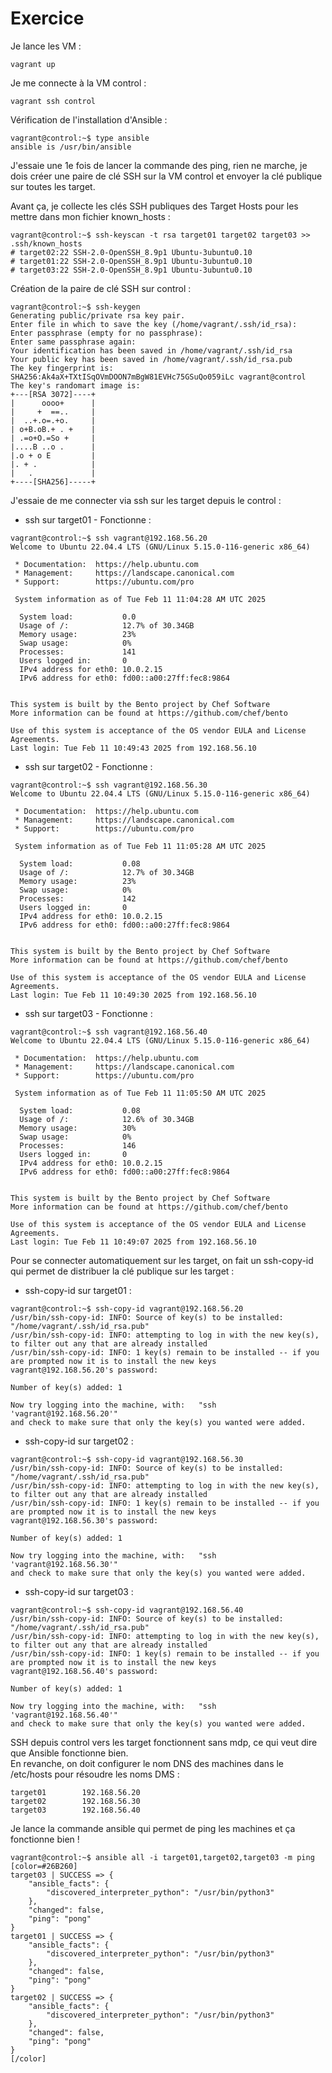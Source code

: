 # Exercice

Je lance les VM : 
```
vagrant up
```

Je me connecte à la VM control :
```
vagrant ssh control
```

Vérification de l'installation d'Ansible :
```
vagrant@control:~$ type ansible
ansible is /usr/bin/ansible
```

J'essaie une 1e fois de lancer la commande des ping, rien ne marche, je dois
créer une paire de clé SSH sur la VM control et envoyer la clé publique sur
toutes les target.

Avant ça, je collecte les clés SSH publiques des Target Hosts pour les mettre
dans mon fichier known_hosts :
```
vagrant@control:~$ ssh-keyscan -t rsa target01 target02 target03 >> .ssh/known_hosts
# target02:22 SSH-2.0-OpenSSH_8.9p1 Ubuntu-3ubuntu0.10
# target01:22 SSH-2.0-OpenSSH_8.9p1 Ubuntu-3ubuntu0.10
# target03:22 SSH-2.0-OpenSSH_8.9p1 Ubuntu-3ubuntu0.10
```

Création de la paire de clé SSH sur control :
```
vagrant@control:~$ ssh-keygen 
Generating public/private rsa key pair.
Enter file in which to save the key (/home/vagrant/.ssh/id_rsa): 
Enter passphrase (empty for no passphrase): 
Enter same passphrase again: 
Your identification has been saved in /home/vagrant/.ssh/id_rsa
Your public key has been saved in /home/vagrant/.ssh/id_rsa.pub
The key fingerprint is:
SHA256:Ak4aX+TXtISqOVmDOON7mBgW81EVHc75GSuQo059iLc vagrant@control
The key's randomart image is:
+---[RSA 3072]----+
|      oooo+      |
|     +  ==..     |
|  ..+.o=.+o.     |
| o+B.oB.+ . +    |
| .=o+O.=So +     |
|....B ..o .      |
|.o + o E         |
|. + .            |
|   .             |
+----[SHA256]-----+
```

J'essaie de me connecter via ssh sur les target depuis le control :
- ssh sur target01 - Fonctionne :
```
vagrant@control:~$ ssh vagrant@192.168.56.20
Welcome to Ubuntu 22.04.4 LTS (GNU/Linux 5.15.0-116-generic x86_64)

 * Documentation:  https://help.ubuntu.com
 * Management:     https://landscape.canonical.com
 * Support:        https://ubuntu.com/pro

 System information as of Tue Feb 11 11:04:28 AM UTC 2025

  System load:           0.0
  Usage of /:            12.7% of 30.34GB
  Memory usage:          23%
  Swap usage:            0%
  Processes:             141
  Users logged in:       0
  IPv4 address for eth0: 10.0.2.15
  IPv6 address for eth0: fd00::a00:27ff:fec8:9864


This system is built by the Bento project by Chef Software
More information can be found at https://github.com/chef/bento

Use of this system is acceptance of the OS vendor EULA and License Agreements.
Last login: Tue Feb 11 10:49:43 2025 from 192.168.56.10
```

- ssh sur target02 - Fonctionne :
```
vagrant@control:~$ ssh vagrant@192.168.56.30
Welcome to Ubuntu 22.04.4 LTS (GNU/Linux 5.15.0-116-generic x86_64)

 * Documentation:  https://help.ubuntu.com
 * Management:     https://landscape.canonical.com
 * Support:        https://ubuntu.com/pro

 System information as of Tue Feb 11 11:05:28 AM UTC 2025

  System load:           0.08
  Usage of /:            12.7% of 30.34GB
  Memory usage:          23%
  Swap usage:            0%
  Processes:             142
  Users logged in:       0
  IPv4 address for eth0: 10.0.2.15
  IPv6 address for eth0: fd00::a00:27ff:fec8:9864


This system is built by the Bento project by Chef Software
More information can be found at https://github.com/chef/bento

Use of this system is acceptance of the OS vendor EULA and License Agreements.
Last login: Tue Feb 11 10:49:30 2025 from 192.168.56.10
```
- ssh sur target03 - Fonctionne :
```
vagrant@control:~$ ssh vagrant@192.168.56.40
Welcome to Ubuntu 22.04.4 LTS (GNU/Linux 5.15.0-116-generic x86_64)

 * Documentation:  https://help.ubuntu.com
 * Management:     https://landscape.canonical.com
 * Support:        https://ubuntu.com/pro

 System information as of Tue Feb 11 11:05:50 AM UTC 2025

  System load:           0.08
  Usage of /:            12.6% of 30.34GB
  Memory usage:          30%
  Swap usage:            0%
  Processes:             146
  Users logged in:       0
  IPv4 address for eth0: 10.0.2.15
  IPv6 address for eth0: fd00::a00:27ff:fec8:9864


This system is built by the Bento project by Chef Software
More information can be found at https://github.com/chef/bento

Use of this system is acceptance of the OS vendor EULA and License Agreements.
Last login: Tue Feb 11 10:49:07 2025 from 192.168.56.10
```

Pour se connecter automatiquement sur les target, on fait un ssh-copy-id qui
permet de distribuer la clé publique sur les target :

- ssh-copy-id sur target01 :
```
vagrant@control:~$ ssh-copy-id vagrant@192.168.56.20
/usr/bin/ssh-copy-id: INFO: Source of key(s) to be installed: "/home/vagrant/.ssh/id_rsa.pub"
/usr/bin/ssh-copy-id: INFO: attempting to log in with the new key(s), to filter out any that are already installed
/usr/bin/ssh-copy-id: INFO: 1 key(s) remain to be installed -- if you are prompted now it is to install the new keys
vagrant@192.168.56.20's password:

Number of key(s) added: 1

Now try logging into the machine, with:   "ssh 'vagrant@192.168.56.20'"
and check to make sure that only the key(s) you wanted were added.
```

- ssh-copy-id sur target02 :
```
vagrant@control:~$ ssh-copy-id vagrant@192.168.56.30
/usr/bin/ssh-copy-id: INFO: Source of key(s) to be installed: "/home/vagrant/.ssh/id_rsa.pub"
/usr/bin/ssh-copy-id: INFO: attempting to log in with the new key(s), to filter out any that are already installed
/usr/bin/ssh-copy-id: INFO: 1 key(s) remain to be installed -- if you are prompted now it is to install the new keys
vagrant@192.168.56.30's password:

Number of key(s) added: 1

Now try logging into the machine, with:   "ssh 'vagrant@192.168.56.30'"
and check to make sure that only the key(s) you wanted were added.
```

- ssh-copy-id sur target03 :
```
vagrant@control:~$ ssh-copy-id vagrant@192.168.56.40
/usr/bin/ssh-copy-id: INFO: Source of key(s) to be installed: "/home/vagrant/.ssh/id_rsa.pub"
/usr/bin/ssh-copy-id: INFO: attempting to log in with the new key(s), to filter out any that are already installed
/usr/bin/ssh-copy-id: INFO: 1 key(s) remain to be installed -- if you are prompted now it is to install the new keys
vagrant@192.168.56.40's password:

Number of key(s) added: 1

Now try logging into the machine, with:   "ssh 'vagrant@192.168.56.40'"
and check to make sure that only the key(s) you wanted were added.
```

SSH depuis control vers les target fonctionnent sans mdp, ce qui veut dire que
Ansible fonctionne bien.  
En revanche, on doit configurer le nom DNS des machines dans le /etc/hosts pour
résoudre les noms DMS :
```
target01        192.168.56.20
target02        192.168.56.30
target03        192.168.56.40
```

Je lance la commande ansible qui permet de ping les machines et ça fonctionne
bien !
```
vagrant@control:~$ ansible all -i target01,target02,target03 -m ping
[color=#26B260]
target03 | SUCCESS => {
    "ansible_facts": {
        "discovered_interpreter_python": "/usr/bin/python3"
    },
    "changed": false,
    "ping": "pong"
}
target01 | SUCCESS => {
    "ansible_facts": {
        "discovered_interpreter_python": "/usr/bin/python3"
    },
    "changed": false,
    "ping": "pong"
}
target02 | SUCCESS => {
    "ansible_facts": {
        "discovered_interpreter_python": "/usr/bin/python3"
    },
    "changed": false,
    "ping": "pong"
}
[/color]
```




